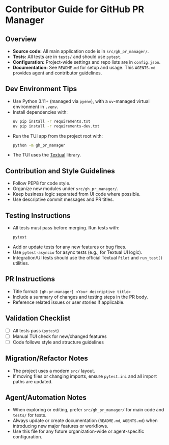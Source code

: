# Contributor Guide for GitHub PR Manager

## Overview
- **Source code:** All main application code is in `src/gh_pr_manager/`.
- **Tests:** All tests are in `tests/` and should use `pytest`.
- **Configuration:** Project-wide settings and repo lists are in `config.json`.
- **Documentation:** See `README.md` for setup and usage. This `AGENTS.md` provides agent and contributor guidelines.

## Dev Environment Tips
- Use Python 3.11+ (managed via `pyenv`), with a `uv`-managed virtual environment in `.venv`.
- Install dependencies with:
  ```bash
  uv pip install -r requirements.txt
  uv pip install -r requirements-dev.txt
  ```
- Run the TUI app from the project root with:
  ```bash
  python -m gh_pr_manager
  ```
- The TUI uses the [Textual](https://github.com/Textualize/textual) library.

## Contribution and Style Guidelines
- Follow PEP8 for code style.
- Organize new modules under `src/gh_pr_manager/`.
- Keep business logic separated from UI code where possible.
- Use descriptive commit messages and PR titles.

## Testing Instructions
- All tests must pass before merging. Run tests with:
  ```bash
  pytest
  ```
- Add or update tests for any new features or bug fixes.
- Use `pytest-asyncio` for async tests (e.g., for Textual UI logic).
- Integration/UI tests should use the official Textual `Pilot` and `run_test()` utilities.

## PR Instructions
- Title format: `[gh-pr-manager] <Your descriptive title>`
- Include a summary of changes and testing steps in the PR body.
- Reference related issues or user stories if applicable.

## Validation Checklist
- [ ] All tests pass (`pytest`)
- [ ] Manual TUI check for new/changed features
- [ ] Code follows style and structure guidelines

## Migration/Refactor Notes
- The project uses a modern `src/` layout.
- If moving files or changing imports, ensure `pytest.ini` and all import paths are updated.

## Agent/Automation Notes
- When exploring or editing, prefer `src/gh_pr_manager/` for main code and `tests/` for tests.
- Always update or create documentation (`README.md`, `AGENTS.md`) when introducing new major features or workflows.
- Use this file for any future organization-wide or agent-specific configuration.
